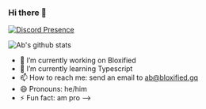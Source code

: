 ### Hi there 👋



[![Discord Presence](https://lanyard-profile-readme.vercel.app/api/800717399711023124)](https://discord.com/users/800717399711023124)

![Ab's github stats](https://github-readme-stats.vercel.app/api?username=TrvstxdAb&count_private=true&show_icons=true&include_all_commits=true&hide_border=true&count_private=true&theme=radical&bg_color=00000000)

- 🔭 I’m currently working on Bloxified
- 🌱 I’m currently learning Typescript
- 📫 How to reach me: send an email to ab@bloxified.gq
- 😄 Pronouns: he/him
- ⚡ Fun fact: am pro
-->
